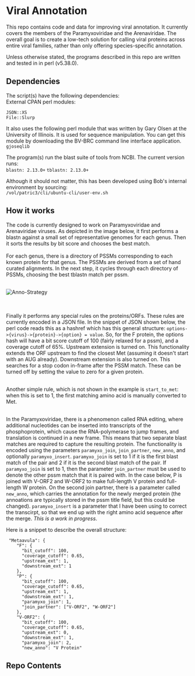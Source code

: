 # Viral Annotation
This repo contains code and data for improving viral annotation.  It currently covers the members of the Paramyxoviridae and the Arenaviridae. The overall goal is to create a low-tech solution for calling viral proteins across entire viral families, rather than only offering species-specific annotation.<br>

Unless otherwise stated, the programs described in this repo are written and tested in in perl (v5.38.0).

## Dependencies
The script(s) have the following dependencies:<br>
External CPAN perl modules:

`JSON::XS`<br>
`File::Slurp`<br>

It also uses the following perl module that was written by Gary Olsen at the University of Illinois.  It is used for sequence manipulation.  You can get this module by downloading the BV-BRC command line interface application.  
`gjoseqlib`<br>

The program(s) run the blast suite of tools from NCBI.  The current version runs:<br>
`blastn: 2.13.0+`
`tblastn: 2.13.0+`<br>

Although it should not matter, this has been developed using Bob's internal environment by sourcing:<br>
`/vol/patric3/cli/ubuntu-cli/user-env.sh`<br>

## How it works

The code is currently designed to work on Paramyxoviridae and Arenaviridae viruses.  As depicted in the image below, it first performs a blastn against a small set of representative genomes for each genus.  Then it sorts the results by bit score and chooses the best match.<br><br>
For each genus, there is a directory of PSSMs corresponding to each known protein for that genus. The PSSMs are derived from a set of hand curated alignments. In the next step, it cycles through each directory of PSSMs, choosing the best tblastn match per pssm. <br><br>

![Anno-Strategy](https://github.com/jimdavis1/Viral_Annotation/assets/7661533/0d6a3a44-47af-40bf-852d-5ddda250ad94)

<br><br>Finally it performs any special rules on the proteins/ORFs.  These rules are currently encoded in a JSON file. In the snippet of JSON shown below, the perl code reads this as a hashref which has this general structure: `options->{virus}->{protein}->{option} = value`.  So, for the F protein, the options hash will have a bit score cutoff of 100 (fairly relaxed for a pssm), and a coverage cutoff of 65%.  Upstream extension is turned on. This functionality extends the ORF upstream to find the closest Met (assuming it doesn't start with an AUG already). Downstream extension is also turned on.  This searches for a stop codon in-frame after the PSSM match. These can be turned off by setting the value to zero for a given protein.<br><br>

Another simple rule, which is not shown in the example is `start_to_met`: when this is set to 1, the first matching amino acid is manually converted to Met.<br><br>

In the Paramyxoviridae, there is a phenomenon called RNA editing, where additional nucleotides can be inserted into transcripts of the phosphoprotein, which cause the RNA-polymerase to jump frames, and translation is continued in a new frame.  This means that two separate blast matches are required to capture the resulting protein. The functionality is encoded using the parameters `paramyxo_join`, `join_partner`, `new_anno`, and optionally `paramyxo_insert`. `paramyxo_join` is set to 1 if it is the first blast match of the pair and 2 if it is the second blast match of the pair. If `paramyxo_join` is set to 1, then the parameter `join_partner` must be used to denote the other pssm match that it is paired with.  In the case below, P is joined with V-ORF2 and W-ORF2 to make full-length V protein and full-length W protein.  On the second join partner, there is a parameter called `new_anno`, which carries the annotation for the newly merged protein (the annoations are typically stored in the pssm title field, but this could be changed). `paramyxo_insert` is a parameter that I have been using to correct the transcirpt, so that we end up with the right amino acid sequence after the merge.  *This is a work in progress*. 

Here is a snippet to describe the overall structure:<br>
```
 "Metaavula": {
    "F": {
      "bit_cutoff": 100,
      "coverage_cutoff": 0.65,
      "upstream_ext": 1,
      "downstream_ext": 1
    },
    "P": {
      "bit_cutoff": 100,
      "coverage_cutoff": 0.65,
      "upstream_ext": 1,
      "downstream_ext": 1,
      "paramyxo_join": 1,
      "join_partner": ["V-ORF2", "W-ORF2"]
    },
    "V-ORF2": {
      "bit_cutoff": 100,
      "coverage_cutoff": 0.65,
      "upstream_ext": 0,
      "downstream_ext": 1,
      "paramyxo_join": 2,
      "new_anno": "V Protein"
```

## Repo Contents




